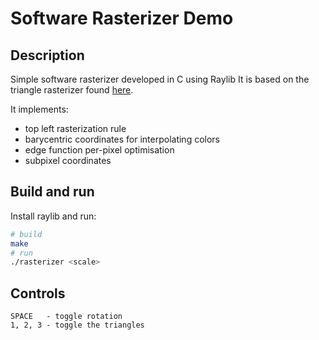 # Software Rasterizer Demo
## Description
Simple software rasterizer developed in C using Raylib
It is based on the triangle rasterizer found [here](https://github.com/gustavopezzi/triangle-rasterizer-float.git).

It implements:
- top left rasterization rule
- barycentric coordinates for interpolating colors
- edge function per-pixel optimisation
- subpixel coordinates

## Build and run
Install raylib and run:
```bash
# build
make
# run
./rasterizer <scale>
```
## Controls
```
SPACE   - toggle rotation
1, 2, 3 - toggle the triangles
```

